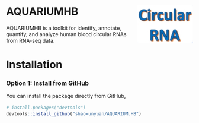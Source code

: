 # AQUARIUMHB <img src="./vignettes/logo.png" align = "right" width = "150" />

AQUARIUMHB is a toolkit for identify, annotate, quantify, and analyze human blood circular RNAs from RNA-seq data.

# Installation
### Option 1: Install from GitHub

You can install the package directly from GitHub,
```r
# install.packages("devtools")
devtools::install_github("shaoxunyuan/AQUARIUM.HB")
```

